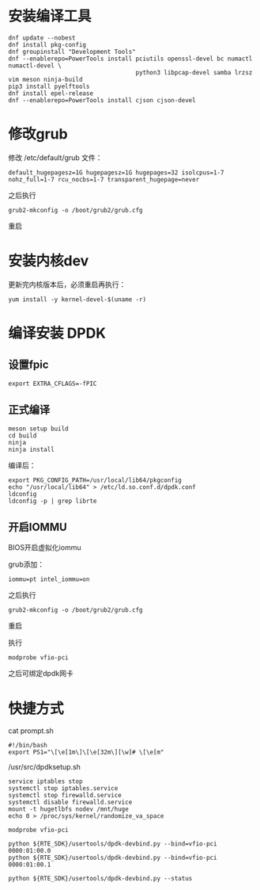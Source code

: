 # 安装编译工具
```shell
dnf update --nobest
dnf install pkg-config
dnf groupinstall "Development Tools"
dnf --enablerepo=PowerTools install pciutils openssl-devel bc numactl numactl-devel \ 
                                    python3 libpcap-devel samba lrzsz vim meson ninja-build
pip3 install pyelftools
dnf install epel-release
dnf --enablerepo=PowerTools install cjson cjson-devel
```

# 修改grub
修改 /etc/default/grub 文件：
```shell
default_hugepagesz=1G hugepagesz=1G hugepages=32 isolcpus=1-7 nohz_full=1-7 rcu_nocbs=1-7 transparent_hugepage=never
```
之后执行
```shell
grub2-mkconfig -o /boot/grub2/grub.cfg
```
重启

# 安装内核dev
更新完内核版本后，必须重启再执行：
```shell
yum install -y kernel-devel-$(uname -r)
```
# 编译安装 DPDK

## 设置fpic
```shell
export EXTRA_CFLAGS=-fPIC
```
## 正式编译

```shell
meson setup build
cd build
ninja
ninja install
```

编译后：
```shell
export PKG_CONFIG_PATH=/usr/local/lib64/pkgconfig
echo "/usr/local/lib64" > /etc/ld.so.conf.d/dpdk.conf
ldconfig
ldconfig -p | grep librte
```

## 开启IOMMU
BIOS开启虚拟化iommu

grub添加：
```shell
iommu=pt intel_iommu=on
```
之后执行
```shell
grub2-mkconfig -o /boot/grub2/grub.cfg
```
重启

执行
```shell
modprobe vfio-pci
```
之后可绑定dpdk网卡
# 快捷方式

cat prompt.sh
```shell
#!/bin/bash
export PS1="\[\e[1m\]\[\e[32m\][\w]# \[\e[m"
```

/usr/src/dpdksetup.sh
```shell
service iptables stop
systemctl stop iptables.service
systemctl stop firewalld.service
systemctl disable firewalld.service
mount -t hugetlbfs nodev /mnt/huge
echo 0 > /proc/sys/kernel/randomize_va_space

modprobe vfio-pci

python ${RTE_SDK}/usertools/dpdk-devbind.py --bind=vfio-pci 0000:01:00.0
python ${RTE_SDK}/usertools/dpdk-devbind.py --bind=vfio-pci 0000:01:00.1

python ${RTE_SDK}/usertools/dpdk-devbind.py --status
```
